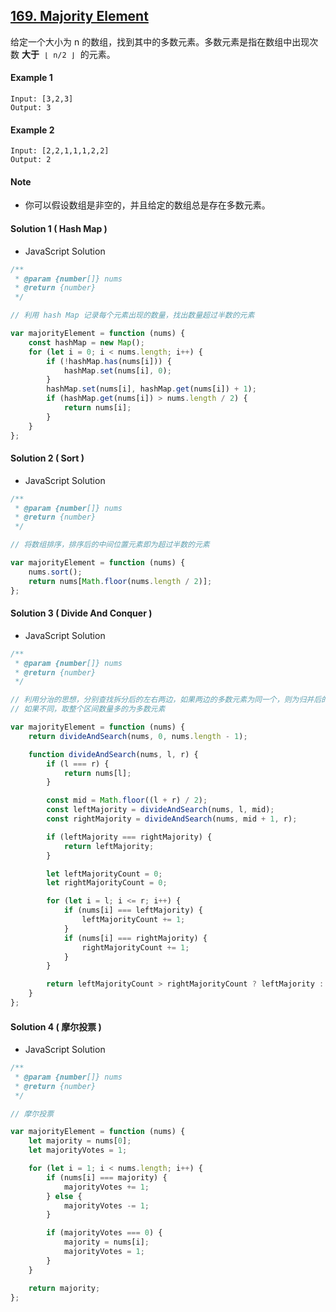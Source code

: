 ## [169. Majority Element](https://leetcode.com/problems/majority-element/)

给定一个大小为 n 的数组，找到其中的多数元素。多数元素是指在数组中出现次数 **大于**  `⌊ n/2 ⌋`  的元素。

#### Example 1

```text
Input: [3,2,3]
Output: 3
```

#### Example 2

```text
Input: [2,2,1,1,1,2,2]
Output: 2
```

#### Note

-   你可以假设数组是非空的，并且给定的数组总是存在多数元素。

#### Solution 1 ( **Hash Map** )

-   JavaScript Solution

```javascript
/**
 * @param {number[]} nums
 * @return {number}
 */

// 利用 hash Map 记录每个元素出现的数量，找出数量超过半数的元素

var majorityElement = function (nums) {
    const hashMap = new Map();
    for (let i = 0; i < nums.length; i++) {
        if (!hashMap.has(nums[i])) {
            hashMap.set(nums[i], 0);
        }
        hashMap.set(nums[i], hashMap.get(nums[i]) + 1);
        if (hashMap.get(nums[i]) > nums.length / 2) {
            return nums[i];
        }
    }
};
```

#### Solution 2 ( **Sort** )

-   JavaScript Solution

```javascript
/**
 * @param {number[]} nums
 * @return {number}
 */

// 将数组排序，排序后的中间位置元素即为超过半数的元素

var majorityElement = function (nums) {
    nums.sort();
    return nums[Math.floor(nums.length / 2)];
};
```

#### Solution 3 ( **Divide And Conquer** )

-   JavaScript Solution

```javascript
/**
 * @param {number[]} nums
 * @return {number}
 */

// 利用分治的思想，分别查找拆分后的左右两边，如果两边的多数元素为同一个，则为归并后的多数元素；
// 如果不同，取整个区间数量多的为多数元素

var majorityElement = function (nums) {
    return divideAndSearch(nums, 0, nums.length - 1);

    function divideAndSearch(nums, l, r) {
        if (l === r) {
            return nums[l];
        }

        const mid = Math.floor((l + r) / 2);
        const leftMajority = divideAndSearch(nums, l, mid);
        const rightMajority = divideAndSearch(nums, mid + 1, r);

        if (leftMajority === rightMajority) {
            return leftMajority;
        }

        let leftMajorityCount = 0;
        let rightMajorityCount = 0;

        for (let i = l; i <= r; i++) {
            if (nums[i] === leftMajority) {
                leftMajorityCount += 1;
            }
            if (nums[i] === rightMajority) {
                rightMajorityCount += 1;
            }
        }

        return leftMajorityCount > rightMajorityCount ? leftMajority : rightMajority;
    }
};
```

#### Solution 4 ( **摩尔投票** )

-   JavaScript Solution

```javascript
/**
 * @param {number[]} nums
 * @return {number}
 */

// 摩尔投票

var majorityElement = function (nums) {
    let majority = nums[0];
    let majorityVotes = 1;

    for (let i = 1; i < nums.length; i++) {
        if (nums[i] === majority) {
            majorityVotes += 1;
        } else {
            majorityVotes -= 1;
        }

        if (majorityVotes === 0) {
            majority = nums[i];
            majorityVotes = 1;
        }
    }

    return majority;
};
```
